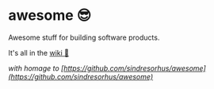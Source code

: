 # awesome :sunglasses:
Awesome stuff for building software products. 

It's all in the [wiki :notebook_with_decorative_cover:](https://github.com/aaronmaxcarver/awesome/wiki)

_with homage to [https://github.com/sindresorhus/awesome](https://github.com/sindresorhus/awesome)_
